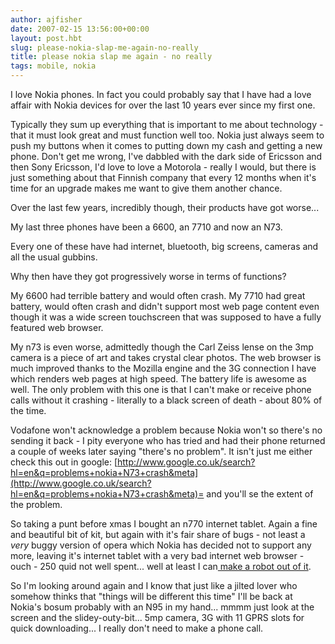 ```yaml
---
author: ajfisher
date: 2007-02-15 13:56:00+00:00
layout: post.hbt
slug: please-nokia-slap-me-again-no-really
title: please nokia slap me again - no really
tags: mobile, nokia
---
```


I love Nokia phones. In fact you could probably say that I have had a love affair with Nokia devices for over the last 10 years ever since my first one.

Typically they sum up everything that is important to me about technology - that it must look great and must function well too. Nokia just always seem to push my buttons when it comes to putting down my cash and getting a new phone. Don't get me wrong, I've dabbled with the dark side of Ericsson and then Sony Ericsson, I'd love to love a Motorola - really I would, but there is just something about that Finnish company that every 12 months when it's time for an upgrade makes me want to give them another chance.

Over the last few years, incredibly though, their products have got worse...

My last three phones have been a 6600, an 7710 and now an N73.

Every one of these have had internet, bluetooth, big screens, cameras and all the usual gubbins.

Why then have they got progressively worse in terms of functions?

My 6600 had terrible battery and would often crash. My 7710 had great battery, would often crash and didn't support most web page content even though it was a wide screen touchscreen that was supposed to have a fully featured web browser.

My n73 is even worse, admittedly though the Carl Zeiss lense on the 3mp camera is a piece of art and takes crystal clear photos. The web browser is much improved thanks to the Mozilla engine and the 3G connection I have which renders web pages at high speed. The battery life is awesome as well. The only problem with this one is that I can't make or receive phone calls without it crashing - literally to a black screen of death - about 80% of the time.

Vodafone won't acknowledge a problem because Nokia won't so there's no sending it back - I pity everyone who has tried and had their phone returned a couple of weeks later saying "there's no problem". It isn't just me either check this out in google: [http://www.google.co.uk/search?hl=en&q=problems+nokia+N73+crash&meta](http://www.google.co.uk/search?hl=en&q=problems+nokia+N73+crash&meta)= and you'll se the extent of the problem.

So taking a punt before xmas I bought an n770 internet tablet. Again a fine and beautiful bit of kit, but again with it's fair share of bugs - not least a *very* buggy version of opera which Nokia has decided not to support any more, leaving it's internet tablet with a very bad internet web browser - ouch - 250 quid not well spent... well at least I can[ make a robot out of it](http://www.pocketpicks.co.uk/latest/index.php/2007/01/17/meet-the-puppy-robot-with-a-nokia-770-tablet-for-a-head/).

So I'm looking around again and I know that just like a jilted lover who somehow thinks that "things will be different this time" I'll be back at Nokia's bosum probably with an N95 in my hand... mmmm just look at the screen and the slidey-outy-bit... 5mp camera, 3G with 11 GPRS slots for quick downloading... I really don't need to make a phone call.
